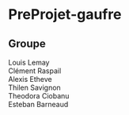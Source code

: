 # PreProjet-gaufre

## Groupe

Louis Lemay<br>
Clément Raspail<br>
Alexis Etheve<br>
Thilen Savignon<br>
Theodora Ciobanu<br>
Esteban Barneaud<br>
